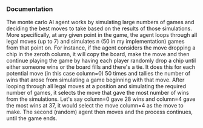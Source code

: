 ### Documentation 
The monte carlo AI agent works by simulating large numbers of games and deciding the best moves to take based on the results of those simulations. 
More specifically, at any given point in the game, the agent loops through all legal moves (up to 7) and simulates n (50 in my implementation) games from that point on. For instance, if the agent considers the move dropping a chip in the zeroth column, it will copy the board, make the move and then continue playing the game by having each player randomly drop a chip until either someone wins or the board fills and there's a tie. It does this for each potential move (in this case column=0) 50 times and tallies the number of wins that arose from simulating a game beginning with that move. After looping through all legal moves at a position and simulating the required number of games, it selects the move that gave the most number of wins from the simulations. Let's say column=0 gave 28 wins and column=4 gave the most wins at 37, it would select the move column=4 as the move to make. The second (random) agent then moves and the process continues, until the game ends. 